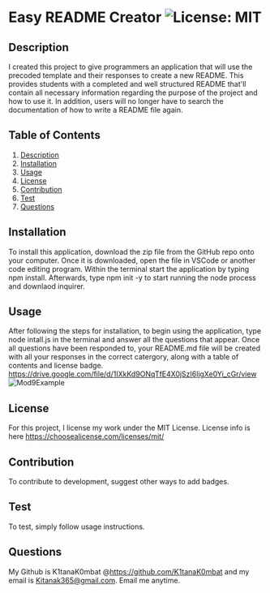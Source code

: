 # Easy README Creator ![License: MIT](https://img.shields.io/badge/License-MIT-yellow.svg)
  
## Description
I created this project to give programmers an application that will use the precoded template and their responses to create a new README. This provides students with a completed and well structured README that'll contain all necessary information regarding the purpose of the project and how to use it. In addition, users will no longer have to search the documentation  of how to write a README file again.

## Table of Contents
1. [Description](#description)
2. [Installation](#installation)
3. [Usage](#usage)
4. [License](#license)
5. [Contribution](#contribution)
6. [Test](#test)
7. [Questions](#questions)

## Installation 
To install this application, download the zip file from the GitHub repo onto your computer. Once it is downloaded, open the file in VSCode or another code editing program. Within the terminal start the application by typing npm install. Afterwards, type npm init -y to start running the node process and downlaod inquirer. 
## Usage 
After following the steps for installation, to begin using the application, type node intall.js in the terminal and answer all the questions that appear. Once all questions have been responded to, your README.md file will be created with all your responses in the correct catergory, along with a table of contents and license badge.
https://drive.google.com/file/d/1IXkKd9ONqTfE4X0jSzI6ljgXe0Yi_cGr/view
![Mod9Example](https://github.com/K1tanaK0mbat/EazyPezyIntro/assets/134855189/00eb7c7a-c7bb-4822-b3ca-a133de8a2039)


## License 
For this project, I license my work under the MIT License. License info is here https://choosealicense.com/licenses/mit/
## Contribution
To contribute to development, suggest other ways to add badges.
## Test 
To test, simply follow usage instructions.
## Questions
My Github is K1tanaK0mbat @https://github.com/K1tanaK0mbat and my email is Kitanak365@gmail.com. Email me anytime.
